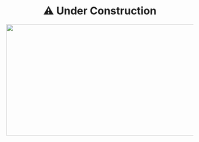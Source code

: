 <div>
  <h1 align="center">⚠️ Under Construction</h1>

  <div align="center">
    <a href="https://github.com/devxb/gitanimals">
      <img
        src="https://render.gitanimals.org/farms/Jiseoup"
        width="600"
        height="300"
      />
    </a>
  </div>
</div>



<!-- <div align="center">
  <img align="right" src="https://github-readme-stats.vercel.app/api/top-langs/?username=Jiseoup&exclude_repo=Jiseoup.github.io&theme=dracula&layout=compact&langs_count=6"/>
  
  ### 🐸 Jiseoup Lim 🐸
  ---
  <a href="https://github.com/Jiseoup"><img src="https://hits.seeyoufarm.com/api/count/incr/badge.svg?url=https%3A%2F%2Fgithub.com%2FJiseoup%2F&count_bg=%23555555&title_bg=%23555555&icon=github.svg&icon_color=%23E7E7E7&title=GitHub&edge_flat=false"/></a>

  <a href="https://github.com/devxb/gitanimals">
  <img
    src="https://render.gitanimals.org/farms/Jiseoup"
    width="600"
    height="300"
  />
  </a>

  <img align="right" src="https://github-readme-stats-devpro-app.vercel.app/api/top-langs/?username=Jiseoup&count_private=true&exclude_repo=Jiseoup.github.io&theme=dracula&layout=compact&langs_count=6"/>

  <img align="right" src="https://github-readme-stats-devpro-app.vercel.app/api?username=Jiseoup&count_private=true&show_icons=true&theme=onedark"/>
  
  <br>
</div>

[![Jiseoup's GitHub stats](https://github-readme-stats-devpro-app.vercel.app/api?username=Jiseoup&count_private=true&show_icons=true&theme=onedark)](https://github.com/Jiseoup/github-readme-stats)
[![Jiseoup Top Langs](https://github-readme-stats.vercel.app/api/top-langs/?username=Jiseoup&theme=onedark)](https://github.com/Jiseoup/github-readme-stats) -->
